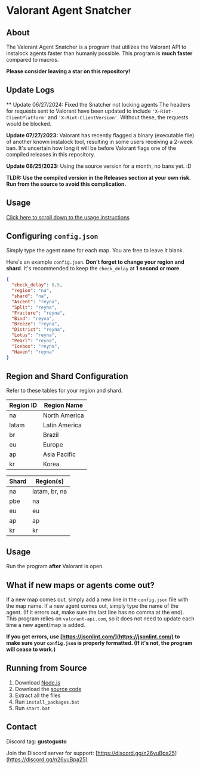 # Valorant Agent Snatcher

## About
The Valorant Agent Snatcher is a program that utilizes the Valorant API to instalock agents faster than humanly possible. This program is **much faster** compared to macros.

**Please consider leaving a star on this repository!**


## Update Logs
** Update 06/27/2024: Fixed the Snatcher not locking agents
The headers for requests sent to Valorant have been updated to include `'X-Riot-ClientPlatform'` and `'X-Riot-ClientVersion'`. Without these, the requests would be blocked.

**Update 07/27/2023:** Valorant has recently flagged a binary (executable file) of another known instalock tool, resulting in some users receiving a 2-week ban. It's uncertain how long it will be before Valorant flags one of the compiled releases in this repository.

**Update 08/25/2023:** Using the source version for a month, no bans yet. :D

**TLDR: Use the compiled version in the Releases section at your own risk. Run from the source to avoid this complication.**

## Usage
<a href="#usage-instructions">Click here to scroll down to the usage instructions</a>

## Configuring `config.json`
Simply type the agent name for each map. You are free to leave it blank.

Here's an example `config.json`. **Don't forget to change your region and shard**. It's recommended to keep the `check_delay` at **1 second or more**.

```json
{
  "check_delay": 0.5,
  "region": "na",
  "shard": "na",
  "Ascent": "reyna",
  "Split": "reyna",
  "Fracture": "reyna",
  "Bind": "reyna",
  "Breeze": "reyna",
  "District": "reyna",
  "Lotus": "reyna",
  "Pearl": "reyna",
  "Icebox": "reyna",
  "Haven": "reyna"
}
```

## Region and Shard Configuration
Refer to these tables for your region and shard.

| Region ID | Region Name      |
| --------- | ---------------- |
| na        | North America    |
| latam     | Latin America    |
| br        | Brazil           |
| eu        | Europe           |
| ap        | Asia Pacific     |
| kr        | Korea            |

| Shard | Region(s)      |
| ----- | -------------- |
| na    | latam, br, na  |
| pbe   | na             |
| eu    | eu             |
| ap    | ap             |
| kr    | kr             |

<a id="usage-instructions"></a>
## Usage
Run the program **after** Valorant is open.

## What if new maps or agents come out?
If a new map comes out, simply add a new line in the `config.json` file with the map name. If a new agent comes out, simply type the name of the agent. (If it errors out, make sure the last line has no comma at the end). This program relies on `valorant-api.com`, so it does not need to update each time a new agent/map is added.

**If you get errors, use [https://jsonlint.com/](https://jsonlint.com/) to make sure your `config.json` is properly formatted. (If it's not, the program will cease to work.)**

## Running from Source
1. Download [Node.js](https://nodejs.org/en)
2. Download the [source code](https://github.com/copreus/valorant-agent-snatcher/archive/refs/heads/main.zip)
3. Extract all the files
4. Run `install_packages.bat`
5. Run `start.bat`

## Contact
Discord tag: **gustogusto**

Join the Discord server for support: [https://discord.gg/n26yuBpa25](https://discord.gg/n26yuBpa25)

